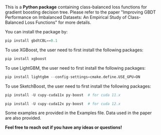 This is a **Python package** containing class-balanced loss functions for gradient boosting decision tree. 
Please refer to the paper "Improving GBDT Performance on Imbalanced Datasets: An Empirical Study of Class-Balanced Loss Functions" for more details.

You can install the package by:
```python
pip install gbdtCBL==0.1
```

To use XGBoost, the user need to first install the following packages:
```python
pip install xgboost
```

To use LightGBM, the user need to first install the following packages:
```python
pip install lightgbm --config-settings=cmake.define.USE_GPU=ON
```

To use SketchBoost, the user need to first install the following packages:
```python
pip install -U cupy-cuda11x py-boost  # for cuda 11.x

pip install -U cupy-cuda12x py-boost  # for cuda 12.x
```


Some examples are provided in the Examples file. Data used in the paper are also provided.



**Feel free to reach out if you have any ideas or questions!**
